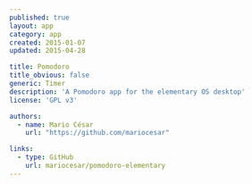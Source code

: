 ```yaml
---
published: true
layout: app
category: app
created: 2015-01-07
updated: 2015-04-28

title: Pomodoro
title_obvious: false
generic: Timer
description: 'A Pomodoro app for the elementary OS desktop'
license: 'GPL v3'

authors:
  - name: Mario César
    url: "https://github.com/mariocesar"

links:
  - type: GitHub
    url: mariocesar/pomodoro-elementary
---
```

